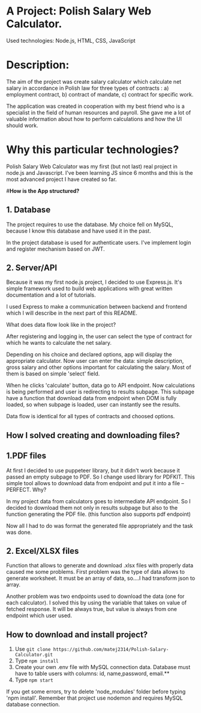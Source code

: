 # A **Project: Polish Salary Web Calculator.**

Used technologies: Node.js, HTML, CSS, JavaScript

# **Description:**

The aim of the project was create salary calculator which calculate net salary in accordance in Polish law for three types of contracts :
a) employment contract,
b) contract of mandate,
c) contract for specific work.

The application was created in cooperation with my best friend who is a specialist in the field of human resources and payroll. She gave me a lot of valuable information about how to perform calculations and how the UI should work.

# **Why this particular technologies?**

Polish Salary Web Calculator was my first (but not last) real project in node.js and Javascript. I've been learning JS since 6 months and this is the most advanced project I have created so far. 

#**How is the App structured?**

## **1. Database**

The project requires to use the database. My choice fell on MySQL, because I know this database and have used it in the past. 

In the project database is used for authenticate users. I've implement login and register mechanism based on JWT. 

## **2. Server/API**

Because it was my first node.js project, I decided to use Express.js. It's simple framework used to build web applications with great written documentation and a lot of tutorials. 

I used Express to make a communication between backend and frontend which I will describe in the next part of this README.

What does data flow look like in the project?

After registering and logging in, the user can select the type of  contract for which he wants to calculate the net salary.

Depending on his choice and declared options, app will display the appropriate calculator. Now user can enter the data: simple description, gross salary and other options important for calculating the salary. Most of them is based on simple 'select' field.

When he clicks 'calculate' button, data go to API endpoint. Now calculations is being performed and user is redirecting to results subpage. This subpage have a function that download data from endpoint when DOM is fully loaded, so when subpage is loaded, user can instantly see the results.

Data flow is identical for all types of contracts and choosed options. 

## **How I solved creating and downloading files?**

## **1.PDF files**

At first I decided to use puppeteer library, but it didn't work because it passed an empty subpage to PDF. So I change used library for PDFKIT. This simple tool allows to download data from endpoint and put it into a file – PERFECT. Why?

In my project data from calculators goes to intermediate API endpoint. So I decided to download them not only in results subpage but also to the function generating the PDF file. (this function also supports pdf endpoint)

Now all I had to do was format the generated file appropriately and the task was done.

## **2. Excel/XLSX files**

Function that allows to generate and download .xlsx files with properly data caused me some problems. First problem was the type of data allows to generate worksheet. It must be an array of data, so....I had transform json to array. 

Another problem was two endpoints used to download the data (one for each calculator). I solved this by using the variable that takes on value of fetched response. It will be always true, but value is always from one endpoint which user used.

## **How to download and install project?**

1. Use `git clone https://github.com/matej2314/Polish-Salary-Calculator.git`
2. Type `npm install`
3. Create your own .env file with MySQL connection data. Database must have to table users with columns: id, name,password, email.**
4. Type `npm start`

If you get some errors, try to delete 'node_modules' folder before typing 'npm install'. Remember that project use nodemon and requires MySQL database connection.

